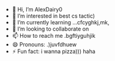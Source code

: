 - 👋 Hi, I’m AlexDairy0
- 👀 I’m interested in best cs tactic)
- 🌱 I’m currently learning ...cfcyghkj,mk,
- 💞️ I’m looking to collaborate on 
- 📫 How to reach me .bgftiyguhjik
- 😄 Pronouns: .)juvfdhuew
- ⚡ Fun fact: i wanna pizza))) haha
<!---
AlexDairy0/AlexDairy0 is a ✨ special ✨ repository because its `README.md` (this file) appears on your GitHub profile.
You can click the Preview link to take a look at your changes.
---
